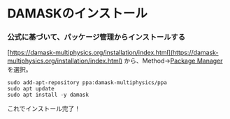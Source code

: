 # DAMASKのインストール
### 公式に基づいて、パッケージ管理からインストールする
[https://damask-multiphysics.org/installation/index.html](https://damask-multiphysics.org/installation/index.html)
から、Method→[Package Manager](https://damask-multiphysics.org/installation/package_manager.html#package-manager)を選択。

```
sudo add-apt-repository ppa:damask-multiphysics/ppa
sudo apt update
sudo apt install -y damask
```
これでインストール完了！
